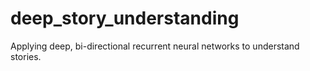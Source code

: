 # deep_story_understanding
Applying deep, bi-directional recurrent neural networks to understand stories.
